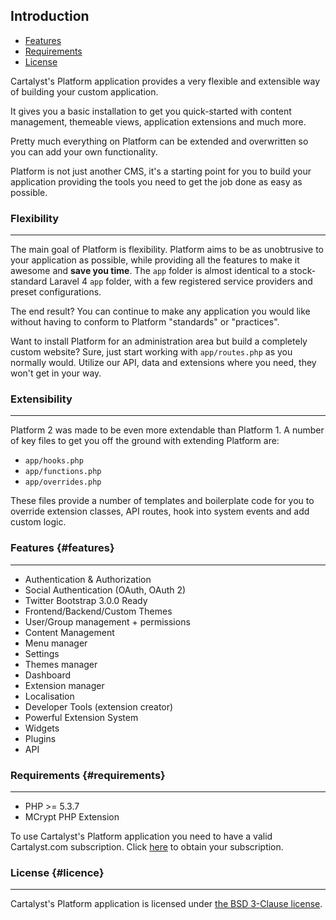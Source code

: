 ## Introduction

- [Features](#features)
- [Requirements](#requirements)
- [License](#license)

Cartalyst's Platform application provides a very flexible and extensible way of building your custom application.

It gives you a basic installation to get you quick-started with content management, themeable views, application extensions and much more.

Pretty much everything on Platform can be extended and overwritten so you can add your own functionality.

Platform is not just another CMS, it's a starting point for you to build your application providing the tools you need to get the job done as easy as possible.

### Flexibility

---

The main goal of Platform is flexibility. Platform aims to be as unobtrusive
to your application as possible, while providing all the features to make it
awesome and **save you time**. The `app` folder is almost identical to a
stock-standard Laravel 4 `app` folder, with a few registered service
providers and preset configurations.

The end result? You can continue to make any application you would like without
having to conform to Platform "standards" or "practices".

Want to install Platform for an administration area but build a completely custom
website? Sure, just start working with `app/routes.php` as you normally would.
Utilize our API, data and extensions where you need, they won't get in your way.

### Extensibility

---

Platform 2 was made to be even more extendable than Platform 1. A number of key files to get you off the ground with extending Platform are:

 - `app/hooks.php`
 - `app/functions.php`
 - `app/overrides.php`

These files provide a number of templates and boilerplate code for you to override extension classes, API routes, hook into system events and add custom logic.

### Features {#features}

---

- Authentication & Authorization
- Social Authentication (OAuth, OAuth 2)
- Twitter Bootstrap 3.0.0 Ready
- Frontend/Backend/Custom Themes
- User/Group management + permissions
- Content Management
- Menu manager
- Settings
- Themes manager
- Dashboard
- Extension manager
- Localisation
- Developer Tools (extension creator)
- Powerful Extension System
- Widgets
- Plugins
- API

### Requirements {#requirements}

---

- PHP >= 5.3.7
- MCrypt PHP Extension

To use Cartalyst's Platform application you need to have a valid Cartalyst.com subscription. Click [here](platform/https://www.cartalyst.com/pricing) to obtain your subscription.

### License {#licence}

---

Cartalyst's Platform application is licensed under [the BSD 3-Clause license](platform/overview/license).
